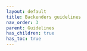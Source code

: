 ```yaml
---
layout: default
title: Backenders guidelines
nav_order: 3
parent: Guidelines
has_children: true
has_toc: true
---
```


